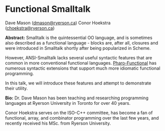 # Functional Smalltalk

Dave Mason (dmason@ryerson.ca)
Conor Hoekstra (choekstra@ryerson.ca)

**Abstract:**
Smalltalk is the quintessential OO language, and is sometimes also described as a functional language - blocks are, after all, closures and were introduced in Smalltalk shortly after being popularized in Scheme.

However, ANSI-Smalltalk lacks several useful syntactic features that are common in more conventional functional languages.
[Pharo-Functional](https://github.com/dvmason/Pharo-Functional) has numerous syntactic extensions that support much more idiomatic functional programming.

In this talk, we will introduce these features and attempt to demonstrate their utility.

**Bio:**
Dr. Dave Mason has been teaching and researching programming languages at Ryerson University in Toronto for over 40 years.

Conor Hoekstra serves on the ISO-C++ committee, has become a fan of functional, array, and combinator programming over the last few years, and recently received his MSc. from Ryerson University.